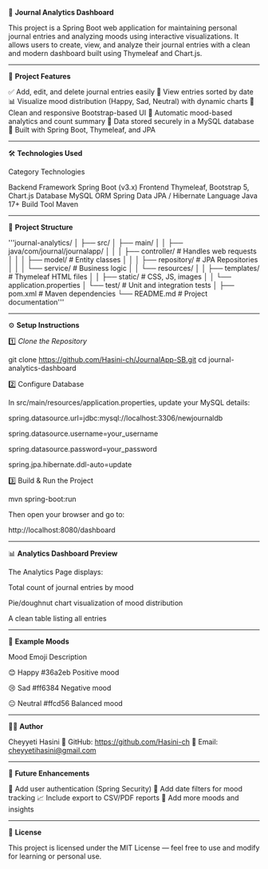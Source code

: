 🧠 ****Journal Analytics Dashboard****

This project is a Spring Boot web application for maintaining personal journal entries and analyzing moods using interactive visualizations.
It allows users to create, view, and analyze their journal entries with a clean and modern dashboard built using Thymeleaf and Chart.js.


---

🚀 **Project Features**

✅ Add, edit, and delete journal entries easily
📅 View entries sorted by date
📊 Visualize mood distribution (Happy, Sad, Neutral) with dynamic charts
🎨 Clean and responsive Bootstrap-based UI
🧮 Automatic mood-based analytics and count summary
💾 Data stored securely in a MySQL database
🧰 Built with Spring Boot, Thymeleaf, and JPA


---

🛠 **Technologies Used**

Category	Technologies

Backend Framework	Spring Boot (v3.x)
Frontend	Thymeleaf, Bootstrap 5, Chart.js
Database	MySQL
ORM	Spring Data JPA / Hibernate
Language	Java 17+
Build Tool	Maven



---

📁 **Project Structure**

'''journal-analytics/
│
├── src/
│   ├── main/
│   │   ├── java/com/journal/journalapp/
│   │   │   ├── controller/        # Handles web requests
│   │   │   ├── model/             # Entity classes
│   │   │   ├── repository/        # JPA Repositories
│   │   │   └── service/           # Business logic
│   │   └── resources/
│   │       ├── templates/         # Thymeleaf HTML files
│   │       ├── static/            # CSS, JS, images
│   │       └── application.properties
│   └── test/                      # Unit and integration tests
│
├── pom.xml                        # Maven dependencies
└── README.md                      # Project documentation'''


---

⚙ **Setup Instructions**

1️⃣ *Clone the Repository*

git clone https://github.com/Hasini-ch/JournalApp-SB.git
cd journal-analytics-dashboard

2️⃣ Configure Database

In src/main/resources/application.properties, update your MySQL details:

spring.datasource.url=jdbc:mysql://localhost:3306/newjournaldb

spring.datasource.username=your_username

spring.datasource.password=your_password

spring.jpa.hibernate.ddl-auto=update

3️⃣ Build & Run the Project

mvn spring-boot:run

Then open your browser and go to:

http://localhost:8080/dashboard


---

📊 **Analytics Dashboard Preview**

The Analytics Page displays:

Total count of journal entries by mood

Pie/doughnut chart visualization of mood distribution

A clean table listing all entries



---

🌟 **Example Moods**

Mood	Emoji	Description

😊 Happy	#36a2eb	Positive mood

😢 Sad	#ff6384	Negative mood

😐 Neutral	#ffcd56	Balanced mood

---

👨‍💻 **Author**

Cheyyeti Hasini
🔗 GitHub: https://github.com/Hasini-ch
📧 Email: cheyyetihasini@gmail.com

---

🧩 **Future Enhancements**

🚀 Add user authentication (Spring Security)
📅 Add date filters for mood tracking
📈 Include export to CSV/PDF reports
🌈 Add more moods and insights


---

🪪 **License**

This project is licensed under the MIT License — feel free to use and modify for learning or personal use.
